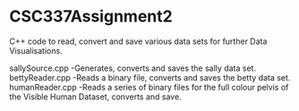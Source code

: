 # CSC337Assignment2
C++ code to read, convert and save various data sets for further Data Visualisations.

sallySource.cpp -Generates, converts and saves the sally data set.
bettyReader.cpp -Reads a binary file, converts and saves the betty data set.
humanReader.cpp -Reads a series of binary files for the full colour pelvis of the Visible Human Dataset, converts and save.
